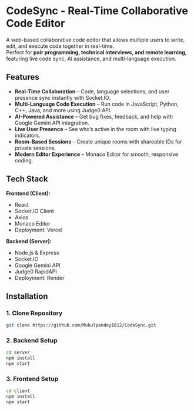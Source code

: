 # CodeSync - Real-Time Collaborative Code Editor

A web-based collaborative code editor that allows multiple users to write, edit, and execute code together in real-time.  
Perfect for **pair programming, technical interviews, and remote learning**, featuring live code sync, AI assistance, and multi-language execution.

## Features

* **Real-Time Collaboration** – Code, language selections, and user presence sync instantly with Socket.IO.  
* **Multi-Language Code Execution** – Run code in JavaScript, Python, C++, Java, and more using Judge0 API.  
* **AI-Powered Assistance** – Get bug fixes, feedback, and help with Google Gemini API integration.  
* **Live User Presence** – See who’s active in the room with live typing indicators.  
* **Room-Based Sessions** – Create unique rooms with shareable IDs for private sessions.  
* **Modern Editor Experience** – Monaco Editor for smooth, responsive coding.  

## Tech Stack

**Frontend (Client):**  
* React  
* Socket.IO Client  
* Axios  
* Monaco Editor  
* Deployment: Vercel  

**Backend (Server):**  
* Node.js & Express  
* Socket.IO  
* Google Gemini API  
* Judge0 RapidAPI  
* Deployment: Render  

## Installation

### 1. Clone Repository
```bash
git clone https://github.com/Mukulpandey1612/CodeSync.git
```
### 2. Backend Setup
```bash
cd server
npm install
npm start
```
### 3. Frontend Setup
```bash
cd client
npm install
npm start
```
